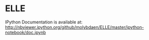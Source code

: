 # ELLE

IPython Documentation is available at:
http://nbviewer.ipython.org/github/molybdaen/ELLE/master/ipython-notebook/doc.ipynb

